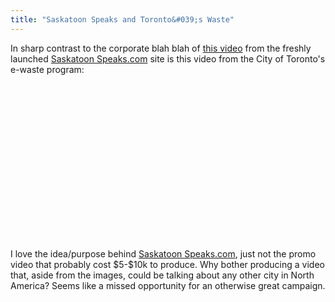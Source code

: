```yaml
---
title: "Saskatoon Speaks and Toronto&#039;s Waste"
---
```

<p>In sharp contrast to the corporate blah blah of <a href="https://www.youtube.com/watch?v=qry_r4OkDrg">this video</a> from the freshly launched <a href="https://www.saskatoonspeaks.com/">Saskatoon Speaks.com</a> site is this video from the City of Toronto's e-waste program:</p>
<p><object width="400" height="250"><param name="movie" value="https://www.youtube.com/v/Y8Es9tWXZgw?fs=1&amp;hl=en_US&amp;rel=0"></param><param name="allowFullScreen" value="true"></param><param name="allowscriptaccess" value="always"></param><embed src="https://www.youtube.com/v/Y8Es9tWXZgw?fs=1&amp;hl=en_US&amp;rel=0" type="application/x-shockwave-flash" allowscriptaccess="always" allowfullscreen="true" width="400" height="250"></embed></object></p>
<p>I love the idea/purpose behind <a href="https://www.saskatoonspeaks.com/">Saskatoon Speaks.com</a>, just not the promo video that probably cost $5-$10k to produce.  Why bother producing a video that, aside from the images, could be talking about any other city in North America?  Seems like a missed opportunity for an otherwise great campaign.</p>

